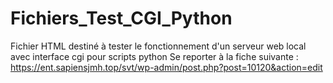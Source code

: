 # Fichiers_Test_CGI_Python
Fichier HTML destiné à tester le fonctionnement d'un serveur web local avec interface cgi pour scripts python
Se reporter à la fiche suivante : https://ent.sapiensjmh.top/svt/wp-admin/post.php?post=10120&action=edit
